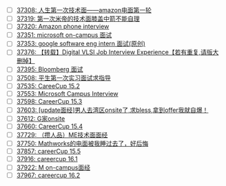- [ ] [37308: 人生第一次技术面——amazon电面第一轮](http://instant.1point3acres.com/thread/37308)
- [ ] [37319: 第一次米帝的技术面膝盖中箭不能自理](http://instant.1point3acres.com/thread/37319)
- [ ] [37320: Amazon phone interview](http://instant.1point3acres.com/thread/37320)
- [ ] [37351: microsoft on-campus 面试](http://instant.1point3acres.com/thread/37351)
- [ ] [37353: google software eng intern 面试(原创)](http://instant.1point3acres.com/thread/37353)
- [ ] [37376: 【转载】Digital VLSI Job Interview Experience【若有重复,请版大删掉】](http://instant.1point3acres.com/thread/37376)
- [ ] [37395: Bloomberg 面试](http://instant.1point3acres.com/thread/37395)
- [ ] [37508: 平生第一次实习面试求指导](http://instant.1point3acres.com/thread/37508)
- [ ] [37535: CareeCup 15.2](http://instant.1point3acres.com/thread/37535)
- [ ] [37553: Microsoft Campus Interview](http://instant.1point3acres.com/thread/37553)
- [ ] [37598: CareerCup 15.3](http://instant.1point3acres.com/thread/37598)
- [ ] [37603: [update面经]男人去湾区onsite了,求bless,拿到offer我就自爆！](http://instant.1point3acres.com/thread/37603)
- [ ] [37612: G家onsite](http://instant.1point3acres.com/thread/37612)
- [ ] [37660: CareerCup 15.4](http://instant.1point3acres.com/thread/37660)
- [ ] [37729: （攒人品）ME技术面面经](http://instant.1point3acres.com/thread/37729)
- [ ] [37750: Mathworks的电面被我睡过去了，好后悔](http://instant.1point3acres.com/thread/37750)
- [ ] [37857: careerCup 15.5](http://instant.1point3acres.com/thread/37857)
- [ ] [37916: careercup 16.1](http://instant.1point3acres.com/thread/37916)
- [ ] [37922: M on-campus面经](http://instant.1point3acres.com/thread/37922)
- [ ] [37967: careercup 16.2](http://instant.1point3acres.com/thread/37967)
